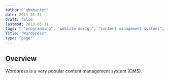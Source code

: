 ```yaml
---
author: "gbmhunter"
date: 2013-01-31
draft: false
lastmod: 2013-01-31
tags: [ "programming", "website design", "content management systems", "CMS", "Wordpress" ]
title: "Wordpress"
type: "page"
---
```


## Overview

Wordpress is a very popular content management system (CMS).
